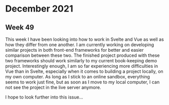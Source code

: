 # December 2021

## Week 49

This week I have been looking into how to work in Svelte and Vue as well as how they differ from one another. I am currently working on developing similar projects in both front-end frameworks for better and easier comparison between these two.
The finished project produced with these two frameworks should work similarly to my current book-keeping demo project.
Interestingly enough, I am so far experiencing more difficulties in Vue than in Svelte, especially when it comes to building a project locally, on my own computer.
As long as I stick to an online sandbox, everything seems to work just fine, but as soon as I move to my local computer, I can not see the project in the live server anymore.

I hope to look further into this issue...
